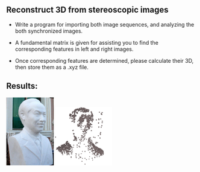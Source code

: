 ## Reconstruct 3D from stereoscopic images 

- Write a program for importing both image sequences, and analyzing the both synchronized images. 

- A fundamental matrix is given for assisting you to find the corresponding features in left and right images. 

- Once corresponding features are determined, please calculate their 3D, then store them as a .xyz file.

## Results:

<img src="https://github.com/CP-TSAI/Computer-Vision/raw/master/cv_pic/original.png" width="25%" height="25%"> <img src="https://github.com/CP-TSAI/Computer-Vision/raw/master/cv_pic/3dd.png" width="30%" height="30%"> 




